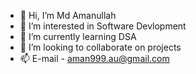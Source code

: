 - 👋 Hi, I’m Md Amanullah
- 👀 I’m interested in Software Devlopment
- 🌱 I’m currently learning DSA
- 💞️ I’m looking to collaborate on projects
- 📫  E-mail - aman999.au@gmail.com 
     

<!---
Aman0786-git/Aman0786-git is a ✨ special ✨ repository because its `README.md` (this file) appears on your GitHub profile.
You can click the Preview link to take a look at your changes.
--->
